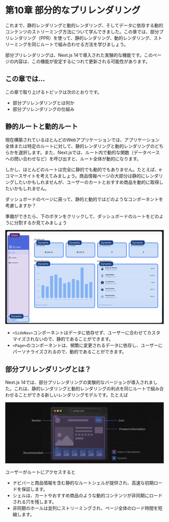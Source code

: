 # 第10章 部分的なプリレンダリング
これまで、静的レンダリングと動的レンダリング、そしてデータに依存する動的コンテンツのストリーミング方法について学んできました。この章では、部分プリレンダリング（PPR）を使って、静的レンダリング、動的レンダリング、ストリーミングを同じルートで組み合わせる方法を学びましょう。

部分プリレンダリングは、Next.js 14で導入された実験的な機能です。このページの内容は、この機能が安定するにつれて更新される可能性があります。

## この章では...

この章で取り上げるトピックは次のとおりです。

* 部分プリレンダリングとは何か
* 部分プリレンダリングの仕組み

## 静的ルートと動的ルート
現在構築されているほとんどのWebアプリケーションでは、アプリケーション全体または特定のルートに対して、静的レンダリングと動的レンダリングのどちらかを選択します。また、Next.jsでは、ルート内で動的な関数（データベースへの問い合わせなど）を呼び出すと、ルート全体が動的になります。

しかし、ほとんどのルートは完全に静的でも動的でもありません。たとえば、eコマースサイトを考えてみましょう。商品情報ページの大部分は静的にレンダリングしたいかもしれませんが、ユーザーのカートとおすすめ商品を動的に取得したいかもしれません。

ダッシュボードのページに戻って、静的と動的ではどのようなコンポーネントを考慮しますか？

準備ができたら、下のボタンをクリックして、ダッシュボードのルートをどのように分割するか見てみましょう

![ダッシュボードのルート分割](./images/image16.png)

* `<SideNav>`コンポーネントはデータに依存せず、ユーザーに合わせてカスタマイズされないので、静的であることができます。
* `<Page>`のコンポーネントは、頻繁に変更されるデータに依存し、ユーザーにパーソナライズされるので、動的であることができます。

## 部分プリレンダリングとは？
Next.js 14では、部分プリレンダリングの実験的なバージョンが導入されました。これは、静的レンダリングと動的レンダリングの利点を同じルートで組み合わせることができる新しいレンダリングモデルです。たとえば

![部分プリレンダリングの例](./images/image17.png)

ユーザーがルートにアクセスすると

* ナビバーと商品情報を含む静的なルートシェルが提供され、高速な初期ロードを保証します。
* シェルは、カートやおすすめ商品のような動的コンテンツが非同期にロードされる穴を残します。
* 非同期のホールは並列にストリーミングされ、ページ全体のロード時間を短縮します。
